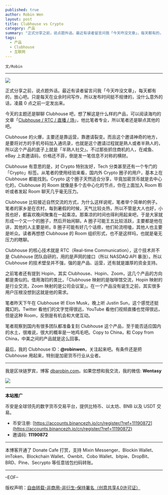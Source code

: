 ```yaml
---
published: true
author: Robin Wen
layout: post
title: Clubhouse vs Crypto
category: 产品
summary: "正式分享之前，说点题外话。最近有读者留言问我「今天咋没文章」，每天都有的，放心吧。只是每天在业余时间写作，所以发布时间挺不规律的，没什么意外的话，凌晨 0 点之前一定发出来。Clubhouse 的火爆，主要还是靠运营，靠邀请裂变。而且这个邀请神奇的地方，是要将对方的手机号码加入通讯录，也就是这个邀请过程就是熟人或者半熟人的，所以这个产品的底子上就是「半熟人社交」。不过那些抓住商机的人，在咸鱼、eBay 上卖邀请码，价格还不菲，倒是发一笔信息不对称的横财。最后，有条件还是把 Clubhouse 用起来吧，特别是加密货币行业从业者。"
tags:
  - 产品
  - Clubhouse
  - 互联网
---
```


`文/Robin`

***

![](https://cdn.dbarobin.com/esiuo2k.png)

正式分享之前，说点题外话。最近有读者留言问我「今天咋没文章」，每天都有的，放心吧。只是每天在业余时间写作，所以发布时间挺不规律的，没什么意外的话，凌晨 0 点之前一定发出来。

今天的主题还是聊聊 Clubhouse 吧，想了解这是什么样的产品，可以阅读海均的文章「[Clubhouse / RTC / 直播 / 场](https://mp.weixin.qq.com/s/yb2_-davR3dBKeKOn3_JSA)」，他比笔者专业，所以笔者还是聊点其他的吧。

Clubhouse 的火爆，主要还是靠运营，靠邀请裂变。而且这个邀请神奇的地方，是要将对方的手机号码加入通讯录，也就是这个邀请过程就是熟人或者半熟人的，所以这个产品的底子上就是「半熟人社交」。不过那些抓住商机的人，在咸鱼、eBay 上卖邀请码，价格还不菲，倒是发一笔信息不对称的横财。

Clubhouse 有意思的是，对 Crypto 特别友好，Tech 分类甚至还有一个专门的「Crypto」标签。从笔者的使用经验来看，国内外 Crypto 圈子的用户，基本上在 Clubhouse 都能找到。Crypto 这个圈子天然适合分享，毕竟加密货币就是去中心化的，Clubhouse 的 Room 就像是多个去中心化的节点，你在上面加入 Room 聆听或者发起 Room 聊天几乎毫无压力。

Clubhouse 比较接近自然交流的方式，为什么这样说呢，笔者举个简单的例子。笔者的家乡是在农村，每到暑假的时候，天气比较炎热，所以不管是大人也好，小孩也好，都喜欢晚间聚集在一起乘凉。那乘凉的时间也得利用起来吧，于是大家就形成一个又一个的圈子，然后开始闲聊。A 圈子可能王五比较活跃，主要都是他在讲，其他的人主要是听。B 圈子可能有好几个话痨，他们轮流唠嗑，其他人也主要是听众。读者再想想 Clubhouse 的 Room 组织形式，也不是这样吗，也就是毫无压力的瞎聊。

Clubhouse 的核心技术就是 RTC（Real-time Communication），这个技术并不是 Clubhouse 团队自研的，用的是声网的接口（所以 NASDAQ:API 暴涨）。所以 Clubhouse 的技术壁垒并不强，强的是产品、运营，还有就是雄厚的资金支持。

之前笔者还有提到 Hopin，其实 Clubhouse、Hopin、Zoom，这几个产品的方向都是类似的。借用海钧的类比，「Clubhouse 映射的是咖啡馆交流，Hopin 映射的是行业交流，Zoom 映射的是公司会议室」。在一个产品没有诞生之前，其实很多用户压根没想到这就是他的需求。

笔者昨天下午在 Clubhouse 听 Elon Musk，晚上听 Justin Sun，这个感觉还挺魔幻的。Twitter 看他们的文字觉得很远，YouTube 看他们视频直播也觉得很远，但是这种 Room，反倒是有机会和大佬互动。

笔者观察到国内有很多团队都准备复刻 Clubhouse 这个产品，至于能否适应国内的水土，很难说，很大的概率是一地鸡毛吧。Copy to China，和 Copy from China，中美之间的产品就是这么回事。

最后，我的 Clubhouse ID：**@robinwen**，关注起来吧。有条件还是把 Clubhouse 用起来，特别是加密货币行业从业者。

***

我是区块链罗宾，博客 [dbarobin.com](https://dbarobin.com/)。如果您想和我交流，我的微信: **Wentasy**

![](https://cdn.dbarobin.com/v4yywe2.png)

***

**本站推广**

币安是全球领先的数字货币交易平台，提供比特币、以太坊、BNB 以及 USDT 交易。

* 币安注册: [https://accounts.binancezh.io/cn/register/?ref=11190872](https://accounts.binancezh.io/cn/register/?ref=11190872)
* 邀请码: **11190872**

***

本博客开通了 Donate Cafe 打赏，支持 Mixin Messenger、Blockin Wallet、imToken、Blockchain Wallet、Ownbit、Cobo Wallet、bitpie、DropBit、BRD、Pine、Secrypto 等任意钱包扫码转账。

<center>
    <div class="--donate-button"
         data-button-id="f8b9df0d-af9a-460d-8258-d3f435445075"
    ></div>
</center>

***

–EOF–

版权声明：[自由转载-非商用-非衍生-保持署名（创意共享4.0许可证）](http://creativecommons.org/licenses/by-nc-nd/4.0/deed.zh)